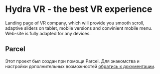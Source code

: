 # Hydra VR - the best VR experience

Landing page of VR company, which will provide you smooth scroll, adaptive sliders on tablet, mobile versions and convinient mobile menu. Web-site is fully adapted for any devices. 

## Parcel

Этот проект был создан при помощи Parcel. Для знакомства и настройки
дополнительных возможностей [обратись к документации](https://parceljs.org/).
